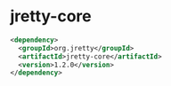 # jretty-core
```xml
<dependency>
  <groupId>org.jretty</groupId>
  <artifactId>jretty-core</artifactId>
  <version>1.2.0</version>
</dependency>
```

